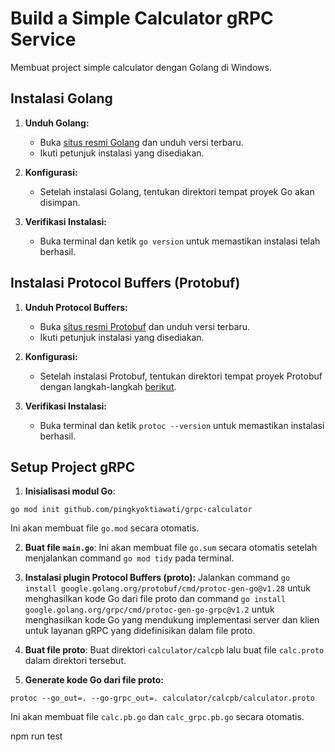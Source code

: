 
# Build a Simple Calculator gRPC Service

Membuat project simple calculator dengan Golang di Windows.



## Instalasi Golang

1. **Unduh Golang:**
   - Buka [situs resmi Golang](https://golang.org/dl/) dan unduh versi terbaru.
   - Ikuti petunjuk instalasi yang disediakan.

2. **Konfigurasi:**
   - Setelah instalasi Golang, tentukan direktori tempat proyek Go akan disimpan. 

3. **Verifikasi Instalasi:**
   - Buka terminal dan ketik `go version` untuk memastikan instalasi telah berhasil.

## Instalasi Protocol Buffers (Protobuf)
1. **Unduh Protocol Buffers:**
   - Buka [situs resmi Protobuf](https://developers.google.com/protocol-buffers) dan unduh versi terbaru.
   - Ikuti petunjuk instalasi yang disediakan.

2. **Konfigurasi:**
   - Setelah instalasi Protobuf, tentukan direktori tempat proyek Protobuf dengan langkah-langkah [berikut](https://www.geeksforgeeks.org/how-to-install-protocol-buffers-on-windows/).

3. **Verifikasi Instalasi:**
   - Buka terminal dan ketik `protoc --version` untuk memastikan instalasi berhasil.

## Setup Project gRPC

1. **Inisialisasi modul Go**:
```
go mod init github.com/pingkyoktiawati/grpc-calculator
```
Ini akan membuat file `go.mod` secara otomatis.

2. **Buat file `main.go`**:
Ini akan membuat file `go.sum` secara otomatis setelah menjalankan command `go mod tidy` pada terminal.

3. **Instalasi plugin Protocol Buffers (proto):**
Jalankan command `go install google.golang.org/protobuf/cmd/protoc-gen-go@v1.28` untuk menghasilkan kode Go dari file proto dan command `go install google.golang.org/grpc/cmd/protoc-gen-go-grpc@v1.2` untuk menghasilkan kode Go yang mendukung implementasi server dan klien untuk layanan gRPC yang didefinisikan dalam file proto.

4. **Buat file proto**:
Buat direktori `calculator/calcpb` lalu buat file `calc.proto` dalam direktori tersebut.

5. **Generate kode Go dari file proto:**
```
protoc --go_out=. --go-grpc_out=. calculator/calcpb/calculator.proto
```
Ini akan membuat file `calc.pb.go` dan `calc_grpc.pb.go` secara otomatis.

  npm run test
```

